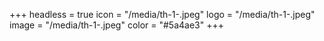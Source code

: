+++
headless = true
icon = "/media/th-1-.jpeg"
logo = "/media/th-1-.jpeg"
image = "/media/th-1-.jpeg"
color = "#5a4ae3"
+++
